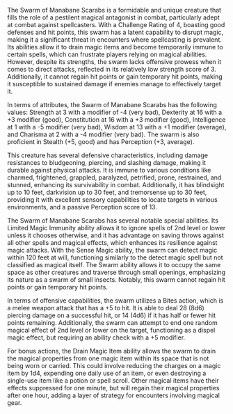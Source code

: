 The Swarm of Manabane Scarabs is a formidable and unique creature that fills the role of a pestilent magical antagonist in combat, particularly adept at combat against spellcasters. With a Challenge Rating of 4, boasting good defenses and hit points, this swarm has a latent capability to disrupt magic, making it a significant threat in encounters where spellcasting is prevalent. Its abilities allow it to drain magic items and become temporarily immune to certain spells, which can frustrate players relying on magical abilities. However, despite its strengths, the swarm lacks offensive prowess when it comes to direct attacks, reflected in its relatively low strength score of 3. Additionally, it cannot regain hit points or gain temporary hit points, making it susceptible to sustained damage if enemies manage to effectively target it.

In terms of attributes, the Swarm of Manabane Scarabs has the following values: Strength at 3 with a modifier of -4 (very bad), Dexterity at 16 with a +3 modifier (good), Constitution at 16 with a +3 modifier (good), Intelligence at 1 with a -5 modifier (very bad), Wisdom at 13 with a +1 modifier (average), and Charisma at 2 with a -4 modifier (very bad). The swarm is also proficient in Stealth (+5, good) and has Perception (+3, average).

This creature has several defensive characteristics, including damage resistances to bludgeoning, piercing, and slashing damage, making it durable against physical attacks. It is immune to various conditions like charmed, frightened, grappled, paralyzed, petrified, prone, restrained, and stunned, enhancing its survivability in combat. Additionally, it has blindsight up to 10 feet, darkvision up to 30 feet, and tremorsense up to 30 feet, providing it with excellent sensory capabilities to locate targets in various environments, and a passive Perception score of 13.

The Swarm of Manabane Scarabs has several notable special abilities. Its Limited Magic Immunity ability allows it to ignore spells of 2nd level or lower unless it chooses otherwise, and it has advantage on saving throws against all other spells and magical effects, which enhances its resilience against magic attacks. With the Sense Magic ability, the swarm can detect magic within 120 feet at will, functioning similarly to the detect magic spell but not classified as magical itself. The Swarm ability allows it to occupy the same space as other creatures and traverse through small openings, emphasizing its nature as a swarm of small insects. Notably, this swarm cannot regain hit points or gain temporary hit points.

In terms of offensive capabilities, the swarm utilizes a Bites action, which is a melee weapon attack that has a +5 to hit. It is able to deal 28 (8d6) piercing damage on a successful hit, or 14 (4d6) if it has half or fewer hit points remaining. Additionally, the swarm can attempt to end one random magical effect of 2nd level or lower on the target, functioning as a dispel magic effect, but requiring an ability check with a +5 modifier.

For bonus actions, the Drain Magic Item ability allows the swarm to drain the magical properties from one magic item within its space that is not being worn or carried. This could involve reducing the charges on a magic item by 1d4, expending one daily use of an item, or even destroying a single-use item like a potion or spell scroll. Other magical items have their effects suppressed for one minute, but will regain their magical properties after one hour, adding a layer of strategy for encounters involving magical gear.